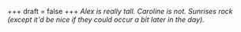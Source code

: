 
+++
draft = false
+++
_Alex is really tall. Caroline is not. Sunrises rock (except it'd be nice if they could occur a bit later in the day)._
